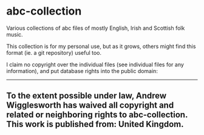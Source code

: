 # abc-collection

Various collections of abc files of mostly English, Irish and Scottish folk music.

This collection is for my personal use, but as it grows, others might find this format (ie. a git repository) useful too.

I claim no copyright over the individual files (see individual files for any information), and put database rights into the public domain:

----------------
To the extent possible under law, Andrew Wigglesworth has waived all copyright and related or neighboring rights to abc-collection. This work is published from: United Kingdom.
----------------
